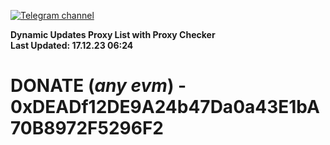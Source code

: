 [![Telegram channel](https://img.shields.io/endpoint?url=https://runkit.io/damiankrawczyk/telegram-badge/branches/master?url=https://t.me/n4z4v0d)](https://t.me/n4z4v0d) 

**Dynamic Updates Proxy List with Proxy Checker**  
**Last Updated: 17.12.23 06:24**

# DONATE (_any evm_) - 0xDEADf12DE9A24b47Da0a43E1bA70B8972F5296F2
